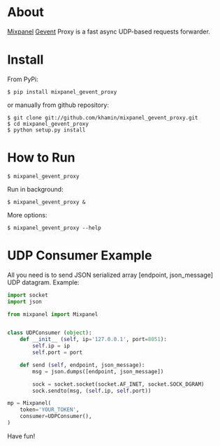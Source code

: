 # About

[Mixpanel](http://mixpanel.com) [Gevent](http://gevent.org) Proxy is a fast async UDP-based requests forwarder.

# Install

From PyPi:

	$ pip install mixpanel_gevent_proxy

or manually from github repository:

	$ git clone git://github.com/khamin/mixpanel_gevent_proxy.git
	$ cd mixpanel_gevent_proxy
	$ python setup.py install

# How to Run

	$ mixpanel_gevent_proxy

Run in background:

	$ mixpanel_gevent_proxy &

More options:

	$ mixpanel_gevent_proxy --help

# UDP Consumer Example

All you need is to send JSON serialized array [endpoint, json_message] UDP datagram. Example:

```python
import socket
import json

from mixpanel import Mixpanel


class UDPConsumer (object):
	def __init__ (self, ip='127.0.0.1', port=8051):
		self.ip = ip
		self.port = port

	def send (self, endpoint, json_message):
		msg = json.dumps([endpoint, json_message])

		sock = socket.socket(socket.AF_INET, socket.SOCK_DGRAM)
		sock.sendto(msg, (self.ip, self.port))

mp = Mixpanel(
	token='YOUR_TOKEN',
	consumer=UDPConsumer(),
)
```

Have fun!
